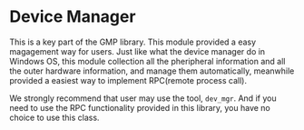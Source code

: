 # Device Manager

This is a key part of the GMP library. This module provided a easy magagement way for users.
Just like what the device manager do in Windows OS, this module collection all the pheripheral information 
and all the outer hardware information, and manage them automatically, meanwhile provided a easiest way to 
implement RPC(remote process call).

We strongly recommend that user may use the tool, `dev_mgr`. And if you need to use the RPC functionality provided in this library,
you have no choice to use this class.
 

